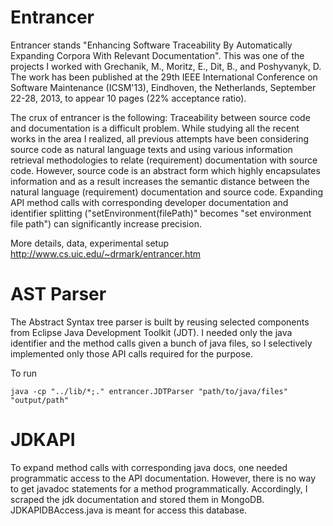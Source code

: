 Entrancer
=========
Entrancer stands "Enhancing Software Traceability By Automatically Expanding Corpora With Relevant Documentation". This was one of the projects I worked with  Grechanik, M., Moritz, E., Dit, B., and Poshyvanyk, D. The work has been published at the 29th IEEE International Conference on Software Maintenance (ICSM'13), Eindhoven, the Netherlands, September 22-28, 2013, to appear 10 pages (22% acceptance ratio).

The crux of entrancer is the following: Traceability between source code and documentation is a difficult problem. While studying all the recent works in the area I realized, all previous attempts have been considering source code as natural language texts and using various information retrieval methodologies to relate (requirement) documentation with source code. However, source code is an abstract form which highly encapsulates information and as a result increases the semantic distance between the natural language (requirement) documentation and source code. Expanding API method calls with corresponding developer documentation and identifier splitting ("setEnvironment(filePath)" becomes "set environment file path") can significantly increase precision.

More details, data, experimental setup http://www.cs.uic.edu/~drmark/entrancer.htm

AST Parser
==========
The Abstract Syntax tree parser is built by reusing selected components from Eclipse Java Development Toolkit (JDT). I needed only the java identifier and the method calls given a bunch of java files, so I selectively implemented only those API calls required for the purpose.

To run
    
	java -cp "../lib/*;." entrancer.JDTParser "path/to/java/files"  "output/path"
	
JDKAPI
======
To expand method calls with corresponding java docs, one needed programmatic access to the API documentation. However, there is no way to get javadoc statements for a method programmatically. Accordingly, I scraped the jdk documentation and stored them in MongoDB. JDKAPIDBAccess.java is meant for access this database.
